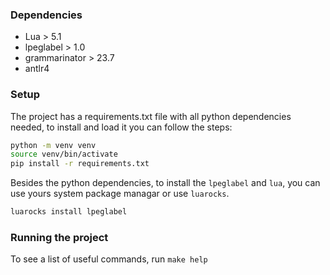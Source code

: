 ### Dependencies
- Lua > 5.1
- lpeglabel > 1.0
- grammarinator > 23.7
- antlr4

### Setup

The project has a requirements.txt file with all python dependencies needed, to install and load it you can follow the steps:

```bash
python -m venv venv
source venv/bin/activate
pip install -r requirements.txt
```
Besides the python dependencies, to install the `lpeglabel` and `lua`, you can use yours system package managar or use
`luarocks`.

```bash
luarocks install lpeglabel
```

### Running the project

To see a list of useful commands, run `make help`

